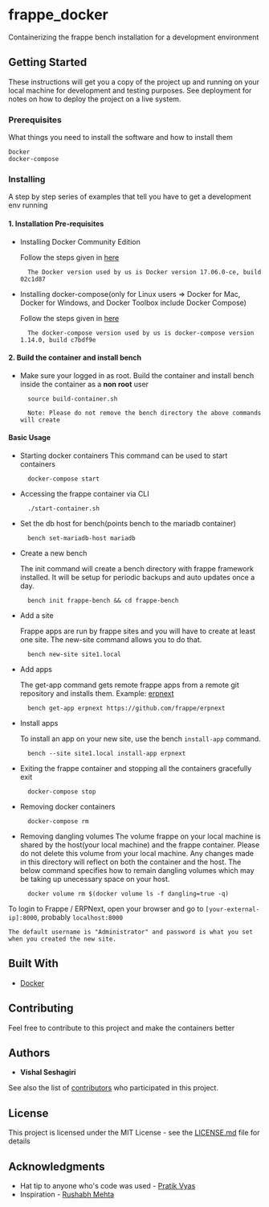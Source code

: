 # frappe_docker

Containerizing the frappe bench installation for a development environment

## Getting Started

These instructions will get you a copy of the project up and running on your local machine for development and testing purposes. See deployment for notes on how to deploy the project on a live system.

### Prerequisites

What things you need to install the software and how to install them

```
Docker
docker-compose
```

### Installing

A step by step series of examples that tell you have to get a development env running
#### 1. Installation Pre-requisites

- Installing Docker Community Edition

	Follow the steps given in [here](https://docs.docker.com/engine/installation)

		The Docker version used by us is Docker version 17.06.0-ce, build 02c1d87

- Installing docker-compose(only for Linux users => Docker for Mac, Docker for Windows, and Docker Toolbox include Docker Compose)


	Follow the steps given in [here](https://docs.docker.com/compose/install/)

		The docker-compose version used by us is docker-compose version 1.14.0, build c7bdf9e

#### 2. Build the container and install bench

* Make sure your logged in as root. Build the container and install bench inside the container as a **non root** user
		
		source build-container.sh

		Note: Please do not remove the bench directory the above commands will create

#### Basic Usage
* Starting docker containers
	This command can be used to start containers
	
		docker-compose start

* Accessing the frappe container via CLI

		./start-container.sh

* Set the db host for bench(points bench to the mariadb container)

		bench set-mariadb-host mariadb

* Create a new bench

	The init command will create a bench directory with frappe framework
	installed. It will be setup for periodic backups and auto updates once
	a day.

		bench init frappe-bench && cd frappe-bench

* Add a site

	Frappe apps are run by frappe sites and you will have to create at least one
	site. The new-site command allows you to do that.

		bench new-site site1.local

* Add apps

	The get-app command gets remote frappe apps from a remote git repository and installs them. Example: [erpnext](https://github.com/frappe/erpnext)

		bench get-app erpnext https://github.com/frappe/erpnext

* Install apps

	To install an app on your new site, use the bench `install-app` command.

		bench --site site1.local install-app erpnext

* Exiting the frappe container and stopping all the containers gracefully
  exit
  
  		docker-compose stop

* Removing docker containers

		docker-compose rm

* Removing dangling volumes
	The volume frappe on your  local machine is shared by the host(your local machine) and the frappe container.
	Please do not delete this volume from your local machine. Any changes made in this directory will reflect on both
	the container and the host. The below command specifies how to remain dangling volumes which may be taking up
	unecessary space on your host.
	
		docker volume rm $(docker volume ls -f dangling=true -q)

To login to Frappe / ERPNext, open your browser and go to `[your-external-ip]:8000`, probably `localhost:8000`

	The default username is "Administrator" and password is what you set when you created the new site.

## Built With

* [Docker](https://www.docker.com/)

## Contributing

Feel free to contribute to this project and make the containers better

## Authors

* **Vishal Seshagiri**

See also the list of [contributors](https://github.com/your/project/contributors) who participated in this project.

## License

This project is licensed under the MIT License - see the [LICENSE.md](LICENSE.md) file for details

## Acknowledgments

* Hat tip to anyone who's code was used - [Pratik Vyas](https://github.com/pdvyas)
* Inspiration - [Rushabh Mehta](https://github.com/rmehta)
